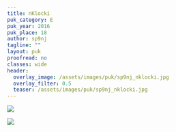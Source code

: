```yaml
---
title: nKlocki
puk_category: E
puk_year: 2016
puk_place: 18
author: sp9nj
tagline: ""
layout: puk
proofread: no
classes: wide
header:
  overlay_image: /assets/images/puk/sp9nj_nklocki.jpg
  overlay_filter: 0.5
  teaser: /assets/images/puk/sp9nj_nklocki.jpg
---
```






 



![](assets/data/img/projects/dummy-proj.jpg) 


![](assets/img/work-in-progress.jpg) 







